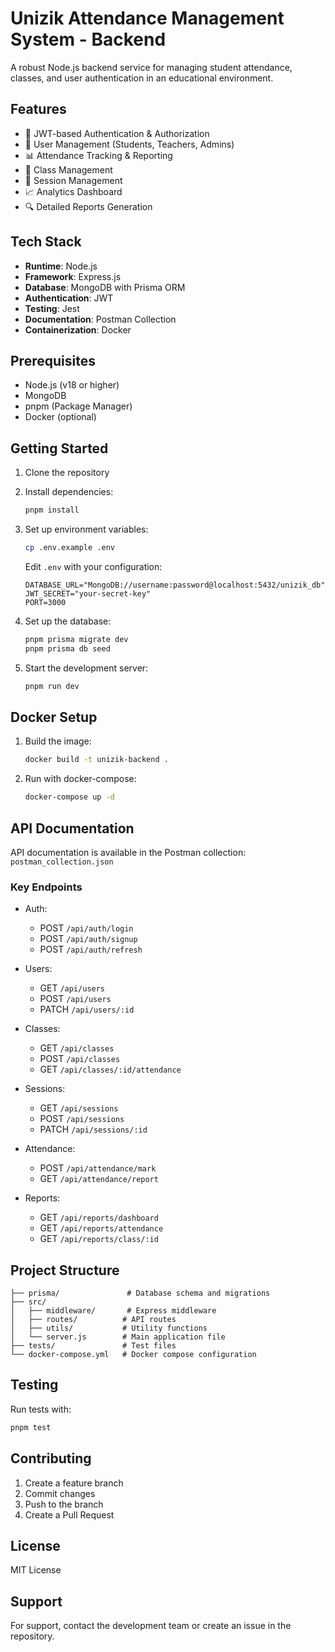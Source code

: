 # Unizik Attendance Management System - Backend

A robust Node.js backend service for managing student attendance, classes, and user authentication in an educational environment.

## Features

- 🔐 JWT-based Authentication & Authorization
- 👥 User Management (Students, Teachers, Admins)
- 📊 Attendance Tracking & Reporting
- 📝 Class Management
- 📅 Session Management
- 📈 Analytics Dashboard
- 🔍 Detailed Reports Generation

## Tech Stack

- **Runtime**: Node.js
- **Framework**: Express.js
- **Database**: MongoDB with Prisma ORM
- **Authentication**: JWT
- **Testing**: Jest
- **Documentation**: Postman Collection
- **Containerization**: Docker

## Prerequisites

- Node.js (v18 or higher)
- MongoDB
- pnpm (Package Manager)
- Docker (optional)

## Getting Started

1. Clone the repository
2. Install dependencies:
   ```bash
   pnpm install
   ```

3. Set up environment variables:
   ```bash
   cp .env.example .env
   ```
   Edit `.env` with your configuration:
   ```
   DATABASE_URL="MongoDB://username:password@localhost:5432/unizik_db"
   JWT_SECRET="your-secret-key"
   PORT=3000
   ```

4. Set up the database:
   ```bash
   pnpm prisma migrate dev
   pnpm prisma db seed
   ```

5. Start the development server:
   ```bash
   pnpm run dev
   ```

## Docker Setup

1. Build the image:
   ```bash
   docker build -t unizik-backend .
   ```

2. Run with docker-compose:
   ```bash
   docker-compose up -d
   ```

## API Documentation

API documentation is available in the Postman collection: `postman_collection.json`

### Key Endpoints

- Auth:
  - POST `/api/auth/login`
  - POST `/api/auth/signup`
  - POST `/api/auth/refresh`

- Users:
  - GET `/api/users`
  - POST `/api/users`
  - PATCH `/api/users/:id`

- Classes:
  - GET `/api/classes`
  - POST `/api/classes`
  - GET `/api/classes/:id/attendance`

- Sessions:
  - GET `/api/sessions`
  - POST `/api/sessions`
  - PATCH `/api/sessions/:id`

- Attendance:
  - POST `/api/attendance/mark`
  - GET `/api/attendance/report`

- Reports:
  - GET `/api/reports/dashboard`
  - GET `/api/reports/attendance`
  - GET `/api/reports/class/:id`

## Project Structure

```
├── prisma/               # Database schema and migrations
├── src/
│   ├── middleware/       # Express middleware
│   ├── routes/          # API routes
│   ├── utils/           # Utility functions
│   └── server.js        # Main application file
├── tests/               # Test files
└── docker-compose.yml   # Docker compose configuration
```

## Testing

Run tests with:
```bash
pnpm test
```

## Contributing

1. Create a feature branch
2. Commit changes
3. Push to the branch
4. Create a Pull Request

## License

MIT License

## Support

For support, contact the development team or create an issue in the repository.